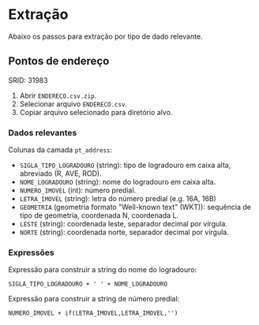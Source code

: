 # Extração
Abaixo os passos para extração por tipo de dado relevante.

## Pontos de endereço
SRID: 31983
1. Abrir `ENDERECO.csv.zip`.
2. Selecionar arquivo `ENDERECO.csv`.
3. Copiar arquivo selecionado para diretório alvo.

### Dados relevantes
Colunas da camada `pt_address`:
* `SIGLA_TIPO_LOGRADOURO` (string): tipo de logradouro em caixa alta, abreviado (R, AVE, ROD).
* `NOME_LOGRADOURO` (string): nome do logradouro em caixa alta.
* `NUMERO_IMOVEL` (int): número predial.
* `LETRA_IMOVEL` (string): letra do número predial (e.g. 16A, 16B)
* `GEOMETRIA` (geometria formato "Well-known text" (WKT)): sequência de tipo de geometria, coordenada N, coordenada L.
* `LESTE` (string): coordenada leste, separador decimal por vírgula.
* `NORTE` (string): coordenada norte, separador decimal por vírgula.

### Expressões
Expressão para construir a string do nome do logradouro:

`SIGLA_TIPO_LOGRADOURO + ' ' + NOME_LOGRADOURO`

Expressão para construir a string de número predial:

`NUMERO_IMOVEL + if(LETRA_IMOVEL,LETRA_IMOVEL,'')`

